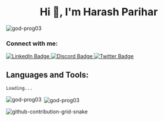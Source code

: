<h1 align="center">Hi 👋, I'm Harash Parihar</h1>
<!--<p align="center"><br> 
     <a href="https://discord.com/users/91789597"> 
       <img src="https://lanyard.cnrad.dev/api/91789597"/> 
        </a> 
     </p>-->

<p align="left"> <img src="https://komarev.com/ghpvc/?username=god-prog03&label=Profile%20views&color=0e75b6&style=flat" alt="god-prog03" /> </p>

<!--<p align="left"> <a href="https://github.com/ryo-ma/github-profile-trophy"><img src="https://github-profile-trophy.vercel.app/?username=hparihar-07" theme=gruvbox alt="BLAZE♥️" /></a> </p>-->


<h3 align="left">Connect with me:</h3>
<div id="badges">
  <a href="https://www.linkedin.com/in/harash-parihar-874785225">
    <img src="https://img.shields.io/badge/LinkedIn-blue?style=for-the-badge&logo=linkedin&logoColor=white" alt="LinkedIn Badge"/>
  </a>
  <a href="https://discord.gg/discord.app/users/91789597">
       <!-- <img src="https://lanyard.cnrad.dev/api/91789597"/>-->
    <img src="https://img.shields.io/badge/Discord-blue?style=for-the-badge&logo=discord&logoColor=white" alt="Discord Badge"/>
  </a>
  <a href="https://twitter.com/Parihar__07">
    <img src="https://img.shields.io/badge/Twitter-blue?style=for-the-badge&logo=twitter&logoColor=white" alt="Twitter Badge"/>
  </a>
</div>


## Languages and Tools:

```css
Loading...
```

<p><img align="left" src="https://github-readme-stats.vercel.app/api/top-langs?username=hparihar-07&show_icons=true&theme=gruvbox&hide_border=true&locale=en&layout=compact" alt="god-prog03" /></p>

<p>&nbsp;<img align="center" src="https://github-readme-stats.vercel.app/api?username=hparihar-07&show_icons=true&theme=gruvbox&hide_border=true&locale=en" alt="god-prog03" /></p>
<!--
<p><img align="center" src="https://github-readme-streak-stats.herokuapp.com/?user=hparihar-07&" alt="Lord-x7" /></p>
-->


![github-contribution-grid-snake](https://user-images.githubusercontent.com/90142173/154796318-e529fdc7-2132-4ce7-8417-06b71cf02506.svg)
